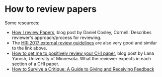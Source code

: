 # How to review papers

Some resources:
- [How I review Papers](http://blogs.cornell.edu/danco/2014/06/12/how-i-review-papers/), blog post by Daniel Cosley, Cornell. Describes reviewer's approach/process for reviewing.
- The [HRI 2017 external review guidelines](https://docs.google.com/document/d/1v11j-qeGaaGg3SNONlZUrSdPajNL4VWqLMwOMoKDIpI/edit) are also very good and similar to the link above.
- [How to get me to positively review your CHI paper](http://lanayarosh.com/2012/10/how-to-get-me-to-positively-review-your-chi-paper/), blog post by Lana Yarosh, University of Minnesota. What the reviewer expects in each section of a CHI paper.
- [How to Survive a Critique: A Guide to Giving and Receiving Feedback](http://www.aiga.org/how-to-survive-a-critique/)
